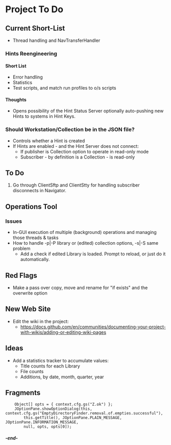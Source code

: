 
# Project To Do

## Current Short-List

 * Thread handling and NavTransferHandler

### Hints Reengineering

#### Short List
 * Error handling
 * Statistics
 * Test scripts, and match run profiles to o/s scripts

#### Thoughts
 * Opens possibility of the Hint Status Server optionally auto-pushing new Hints to systems in Hint Keys.

### Should Workstation/Collection be in the JSON file?
 * Controls whether a Hint is created
 * If Hints are enabled - and the Hint Server does not connect:
    * If publisher is Collection option to operate in read-only mode
    * Subscriber - by definition is a Collection - is read-only


## To Do
 1. Go through ClientSftp and ClientStty for handling subscriber disconnects in Navigator.

## Operations Tool

### Issues

* In-GUI execution of multiple (background) operations and managing those threads & tasks
* How to handle -p|-P library or (edited) collection options, -s|-S same problem
  * Add a check if edited Library is loaded. Prompt to reload, or just do it automatically. 


## Red Flags

 * Make a pass over copy, move and rename for "if exists" and the overwrite option 


## New Web Site

 * Edit the wiki in the project:
   * https://docs.github.com/en/communities/documenting-your-project-with-wikis/adding-or-editing-wiki-pages


## Ideas

 * Add a statistics tracker to accumulate values:
   * Title counts for each Library
   * File counts
   * Additions, by date, month, quarter, year


## Fragments

```
    Object[] opts = { context.cfg.gs("Z.ok") };
    JOptionPane.showOptionDialog(this, context.cfg.gs("EmptyDirectoryFinder.removal.of.empties.successful"),
        this.getTitle(), JOptionPane.PLAIN_MESSAGE, JOptionPane.INFORMATION_MESSAGE,
        null, opts, opts[0]);
```

#### _-end-_
